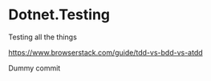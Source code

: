# Dotnet.Testing
Testing all the things

https://www.browserstack.com/guide/tdd-vs-bdd-vs-atdd

Dummy commit
